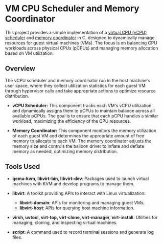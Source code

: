 # VM CPU Scheduler and Memory Coordinator

This project provides a simple implementation of a [virtual CPU (vCPU) scheduler](https://github.com/MaryannGitonga/vm-scheduler-coordinator/tree/main/cpu) and [memory coordinator](https://github.com/MaryannGitonga/vm-scheduler-coordinator/tree/main/memory) in C, designed to dynamically manage resources for guest virtual machines (VMs). The focus is on balancing CPU workloads across physical CPUs (pCPUs) and managing memory allocation based on VM utilization.

## Overview

The vCPU scheduler and memory coordinator run in the host machine's user space, where they collect utilization statistics for each guest VM through hypervisor calls and take appropriate actions to optimize resource distribution.

- **vCPU Scheduler:** This component tracks each VM's vCPU utilization and dynamically assigns them to pCPUs to maintain balance across all available pCPUs. The goal is to ensure that each pCPU handles a similar workload, maximizing the efficiency of the CPU resources.
  
- **Memory Coordinator:** This component monitors the memory utilization of each guest VM and determines the appropriate amount of free memory to allocate to each VM. The memory coordinator adjusts the memory size and controls the balloon driver to inflate and deflate memory as needed, optimizing memory distribution.

## Tools Used

- **qemu-kvm, libvirt-bin, libvirt-dev**: Packages used to launch virtual machines with KVM and develop programs to manage them.
  
- **libvirt**: A toolkit providing APIs to interact with Linux virtualization:
    - **libvirt-domain**: APIs for monitoring and managing guest VMs.
    - **libvirt-host**: APIs for querying host machine information.
  
- **virsh, uvtool, virt-top, virt-clone, virt-manager, virt-install**: Utilities for managing, cloning, and inspecting virtual machines.
  
- **script**: A command used to record terminal sessions and generate log files.
